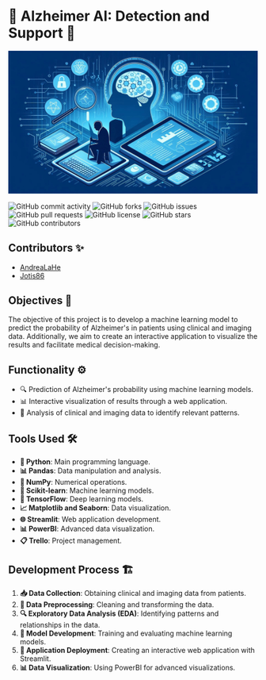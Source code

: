 # 🧠 Alzheimer AI: Detection and Support 🌸

![Image](./Images/image_2.jpeg)

![GitHub commit activity](https://img.shields.io/github/commit-activity/m/Jotis86/Alzheimer-Project)
![GitHub forks](https://img.shields.io/github/forks/Jotis86/Alzheimer-Project?style=social)
![GitHub issues](https://img.shields.io/github/issues/Jotis86/Alzheimer-Project)
![GitHub pull requests](https://img.shields.io/github/issues-pr/Jotis86/Alzheimer-Project)
![GitHub license](https://img.shields.io/github/license/Jotis86/Alzheimer-Project)
![GitHub stars](https://img.shields.io/github/stars/Jotis86/Alzheimer-Project?style=social)
![GitHub contributors](https://img.shields.io/github/contributors/Jotis86/Alzheimer-Project)

## Contributors ✨

- [AndreaLaHe](https://github.com/AndreaLaHe)
- [Jotis86](https://github.com/Jotis86)

## Objectives 🎯
The objective of this project is to develop a machine learning model to predict the probability of Alzheimer's in patients using clinical and imaging data. Additionally, we aim to create an interactive application to visualize the results and facilitate medical decision-making.

## Functionality ⚙️
- 🔍 Prediction of Alzheimer's probability using machine learning models.
- 📊 Interactive visualization of results through a web application.
- 🧬 Analysis of clinical and imaging data to identify relevant patterns.

## Tools Used 🛠️
- **🐍 Python**: Main programming language.
- **📊 Pandas**: Data manipulation and analysis.
- **🔢 NumPy**: Numerical operations.
- **🤖 Scikit-learn**: Machine learning models.
- **🧠 TensorFlow**: Deep learning models.
- **📈 Matplotlib and Seaborn**: Data visualization.
- **🌐 Streamlit**: Web application development.
- **📊 PowerBI**: Advanced data visualization.
- **📋 Trello**: Project management.

## Development Process 🏗️
1. **📥 Data Collection**: Obtaining clinical and imaging data from patients.
2. **🧹 Data Preprocessing**: Cleaning and transforming the data.
3. **🔍 Exploratory Data Analysis (EDA)**: Identifying patterns and relationships in the data.
4. **🤖 Model Development**: Training and evaluating machine learning models.
5. **🚀 Application Deployment**: Creating an interactive web application with Streamlit.
6. **📊 Data Visualization**: Using PowerBI for advanced visualizations.